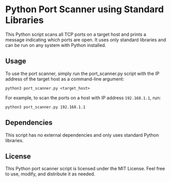 # Python Port Scanner using Standard Libraries

This Python script scans all TCP ports on a target host and prints a message indicating which ports are open. It uses only standard libraries and can be run on any system with Python installed.

## Usage

To use the port scanner, simply run the port_scanner.py script with the IP address of the target host as a command-line argument:

```shell
python3 port_scanner.py <target_host>
```

For example, to scan the ports on a host with IP address `192.168.1.1`, run:

```shell
python3 port_scanner.py 192.168.1.1
```

## Dependencies

This script has no external dependencies and only uses standard Python libraries.

## License

This Python port scanner script is licensed under the MIT License. Feel free to use, modify, and distribute it as needed.
